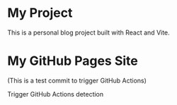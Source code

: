 # My Project

This is a personal blog project built with React and Vite.

# My GitHub Pages Site
(This is a test commit to trigger GitHub Actions)

Trigger GitHub Actions detection

